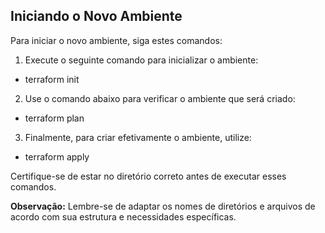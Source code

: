 ## Iniciando o Novo Ambiente

Para iniciar o novo ambiente, siga estes comandos:

1. Execute o seguinte comando para inicializar o ambiente:

- terraform init

2. Use o comando abaixo para verificar o ambiente que será criado:

- terraform plan 

3. Finalmente, para criar efetivamente o ambiente, utilize:

- terraform apply


Certifique-se de estar no diretório correto antes de executar esses comandos.

**Observação:** Lembre-se de adaptar os nomes de diretórios e arquivos de acordo com sua estrutura e necessidades específicas.


